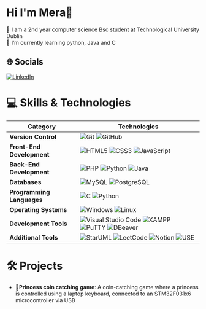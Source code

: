 # Hi I'm Mera💫
🔭 I am a 2nd year computer science Bsc student at Technological University  Dublin<br> 🌱 I’m currently learning python, Java and C


## 🌐 Socials
[![LinkedIn](https://img.shields.io/badge/LinkedIn-%230077B5.svg?logo=linkedin&logoColor=white)](https://linkedin.com/in/mera-saoud-848978302) 


# **💻 Skills & Technologies**

| **Category**               | **Technologies**                                                                                      |
|----------------------------|-----------------------------------------------------------------------------------------------------|
| **Version Control**        | ![Git](https://img.shields.io/badge/-Git-F05032?style=flat-square&logo=git&logoColor=white) ![GitHub](https://img.shields.io/badge/-GitHub-181717?style=flat-square&logo=github&logoColor=white) |
| **Front-End Development**  | ![HTML5](https://img.shields.io/badge/-HTML5-E34F26?style=flat-square&logo=html5&logoColor=white) ![CSS3](https://img.shields.io/badge/-CSS3-1572B6?style=flat-square&logo=css3&logoColor=white) ![JavaScript](https://img.shields.io/badge/-JavaScript-F7DF1E?style=flat-square&logo=javascript&logoColor=black) |
| **Back-End Development**   | ![PHP](https://img.shields.io/badge/-PHP-777BB4?style=flat-square&logo=php&logoColor=white) ![Python](https://img.shields.io/badge/-Python-3776AB?style=flat-square&logo=python&logoColor=white) ![Java](https://img.shields.io/badge/-Java-007396?style=flat-square&logo=java&logoColor=white)|
| **Databases**              | ![MySQL](https://img.shields.io/badge/-MySQL-4479A1?style=flat-square&logo=mysql&logoColor=white) ![PostgreSQL](https://img.shields.io/badge/-PostgreSQL-336791?style=flat-square&logo=postgresql&logoColor=white) |
| **Programming Languages**  | ![C](https://img.shields.io/badge/-C-A8B9CC?style=flat-square&logo=c&logoColor=black) ![Python](https://img.shields.io/badge/-Python-3776AB?style=flat-square&logo=python&logoColor=white) |
| **Operating Systems**      | ![Windows](https://img.shields.io/badge/-Windows-0078D6?style=flat-square&logo=windows&logoColor=white) ![Linux](https://img.shields.io/badge/-Linux-FCC624?style=flat-square&logo=linux&logoColor=black) |
| **Development Tools**      | ![Visual Studio Code](https://img.shields.io/badge/-VS%20Code-0078D4?style=flat-square&logo=visual-studio-code&logoColor=white) ![XAMPP](https://img.shields.io/badge/-XAMPP-FB7A24?style=flat-square&logo=xampp&logoColor=white) ![PuTTY](https://img.shields.io/badge/-PuTTY-FFAE1A?style=flat-square&logo=putty&logoColor=black) ![DBeaver](https://img.shields.io/badge/-DBeaver-3776AB?style=flat-square) |
| **Additional Tools**       | ![StarUML](https://img.shields.io/badge/StarUML-1B7F4C?style=flat-square&logo=staruml&logoColor=white)  ![LeetCode](https://img.shields.io/badge/LeetCode-FFA116?style=flat-square&logo=leetCode&logoColor=black) ![Notion](https://img.shields.io/badge/Notion-000000?style=flat-square&logo=notion&logoColor=white) ![USE](https://img.shields.io/badge/USE-000000?style=flat-square&logo=uml&logoColor=white)





# 🛠️ Projects
- 👸**Princess coin catching game**: A coin-catching game where a princess is controlled   using a laptop keyboard, connected to an STM32F031x6 microcontroller via USB <br>
